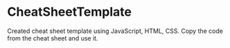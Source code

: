 # CheatSheetTemplate

Created cheat sheet template using JavaScript, HTML, CSS. Copy the code from the cheat sheet and use it.
